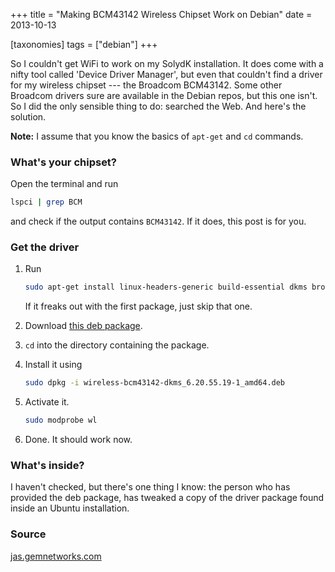 +++
title = "Making BCM43142 Wireless Chipset Work on Debian"
date = 2013-10-13

[taxonomies]
tags = ["debian"]
+++

So I couldn't get WiFi to work on my SolydK installation. It does come with a nifty tool called 'Device Driver Manager', but even that couldn't find a driver for my wireless chipset --- the Broadcom BCM43142. Some other Broadcom drivers sure are available in the Debian repos, but this one isn't. So I did the only sensible thing to do: searched the Web. And here's the solution.<!-- more -->

**Note:** I assume that you know the basics of `apt-get` and `cd` commands.

### What's your chipset?

Open the terminal and run

```sh
lspci | grep BCM
```

and check if the output contains `BCM43142`. If it does, this post is for you.

### Get the driver

1. Run
   ```sh
   sudo apt-get install linux-headers-generic build-essential dkms broadcom-sta-modules
   ```
   If it freaks out with the first package, just skip that one.

2) Download [this deb package](https://drive.google.com/open?id=0B1iuY5gfFnsyalVLOUxNNnotYk0).

3. `cd` into the directory containing the package.

4) Install it using
   ```sh
   sudo dpkg -i wireless-bcm43142-dkms_6.20.55.19-1_amd64.deb
   ```

5. Activate it.
   ```sh
   sudo modprobe wl
   ```

6) Done. It should work now.

### What's inside?

I haven't checked, but there's one thing I know: the person who has provided the deb package, has tweaked a copy of the driver package found inside an Ubuntu installation.

### Source

[jas.gemnetworks.com](http://jas.gemnetworks.com)
